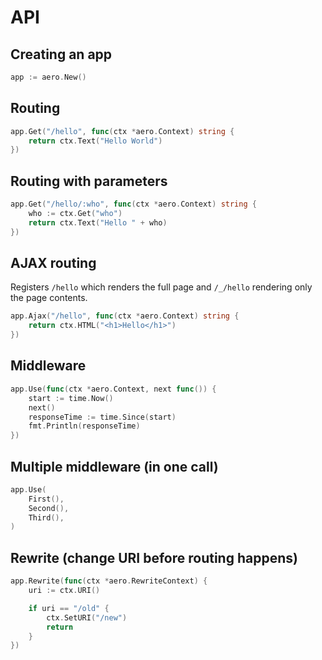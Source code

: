 # API

## Creating an app

```go
app := aero.New()
```

## Routing

```go
app.Get("/hello", func(ctx *aero.Context) string {
	return ctx.Text("Hello World")
})
```

## Routing with parameters

```go
app.Get("/hello/:who", func(ctx *aero.Context) string {
	who := ctx.Get("who")
	return ctx.Text("Hello " + who)
})
```

## AJAX routing

Registers `/hello` which renders the full page and `/_/hello` rendering only the page contents.

```go
app.Ajax("/hello", func(ctx *aero.Context) string {
	return ctx.HTML("<h1>Hello</h1>")
})
```

## Middleware

```go
app.Use(func(ctx *aero.Context, next func()) {
	start := time.Now()
	next()
	responseTime := time.Since(start)
	fmt.Println(responseTime)
})
```

## Multiple middleware (in one call)

```go
app.Use(
	First(),
	Second(),
	Third(),
)
```

## Rewrite (change URI before routing happens)

```go
app.Rewrite(func(ctx *aero.RewriteContext) {
	uri := ctx.URI()

	if uri == "/old" {
		ctx.SetURI("/new")
		return
	}
})
```